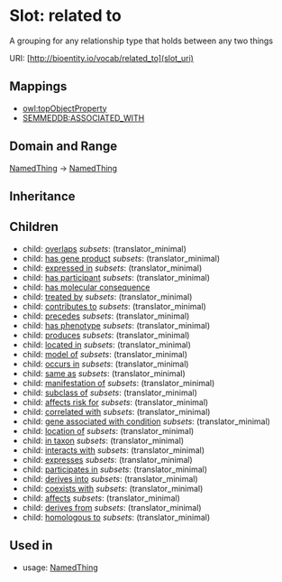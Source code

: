 # Slot: related to


A grouping for any relationship type that holds between any two things

URI: [http://bioentity.io/vocab/related_to](slot_uri)
## Mappings

 * [owl:topObjectProperty](http://purl.obolibrary.org/obo/owl_topObjectProperty)
 * [SEMMEDDB:ASSOCIATED_WITH](http://purl.obolibrary.org/obo/SEMMEDDB_ASSOCIATED_WITH)
## Domain and Range

[NamedThing](NamedThing.md) -> [NamedThing](NamedThing.md)
## Inheritance

## Children

 *  child: [overlaps](overlaps.md) *subsets*: (translator_minimal)
 *  child: [has gene product](has_gene_product.md) *subsets*: (translator_minimal)
 *  child: [expressed in](expressed_in.md) *subsets*: (translator_minimal)
 *  child: [has participant](has_participant.md) *subsets*: (translator_minimal)
 *  child: [has molecular consequence](has_molecular_consequence.md)
 *  child: [treated by](treated_by.md) *subsets*: (translator_minimal)
 *  child: [contributes to](contributes_to.md) *subsets*: (translator_minimal)
 *  child: [precedes](precedes.md) *subsets*: (translator_minimal)
 *  child: [has phenotype](has_phenotype.md) *subsets*: (translator_minimal)
 *  child: [produces](produces.md) *subsets*: (translator_minimal)
 *  child: [located in](located_in.md) *subsets*: (translator_minimal)
 *  child: [model of](model_of.md) *subsets*: (translator_minimal)
 *  child: [occurs in](occurs_in.md) *subsets*: (translator_minimal)
 *  child: [same as](same_as.md) *subsets*: (translator_minimal)
 *  child: [manifestation of](manifestation_of.md) *subsets*: (translator_minimal)
 *  child: [subclass of](subclass_of.md) *subsets*: (translator_minimal)
 *  child: [affects risk for](affects_risk_for.md) *subsets*: (translator_minimal)
 *  child: [correlated with](correlated_with.md) *subsets*: (translator_minimal)
 *  child: [gene associated with condition](gene_associated_with_condition.md) *subsets*: (translator_minimal)
 *  child: [location of](location_of.md) *subsets*: (translator_minimal)
 *  child: [in taxon](in_taxon.md) *subsets*: (translator_minimal)
 *  child: [interacts with](interacts_with.md) *subsets*: (translator_minimal)
 *  child: [expresses](expresses.md) *subsets*: (translator_minimal)
 *  child: [participates in](participates_in.md) *subsets*: (translator_minimal)
 *  child: [derives into](derives_into.md) *subsets*: (translator_minimal)
 *  child: [coexists with](coexists_with.md) *subsets*: (translator_minimal)
 *  child: [affects](affects.md) *subsets*: (translator_minimal)
 *  child: [derives from](derives_from.md) *subsets*: (translator_minimal)
 *  child: [homologous to](homologous_to.md) *subsets*: (translator_minimal)
## Used in

 *  usage: [NamedThing](NamedThing.md)
